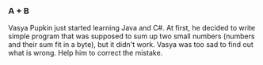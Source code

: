 ### A + B

Vasya Pupkin just started learning Java and C#. At first, he decided to write simple program that was supposed to sum up two small numbers (numbers and their sum fit in a byte), but it didn't work. Vasya was too sad to find out what is wrong. Help him to correct the mistake.
